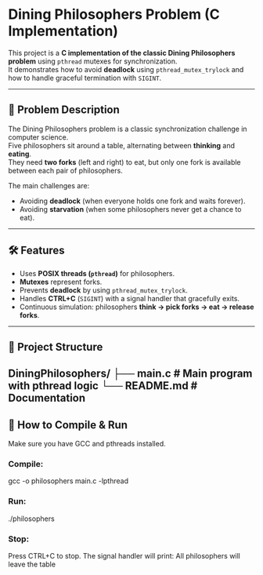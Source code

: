 # Dining Philosophers Problem (C Implementation)

This project is a **C implementation of the classic Dining Philosophers problem** using `pthread` mutexes for synchronization.  
It demonstrates how to avoid **deadlock** using `pthread_mutex_trylock` and how to handle graceful termination with `SIGINT`.

---

## 📖 Problem Description
The Dining Philosophers problem is a classic synchronization challenge in computer science.  
Five philosophers sit around a table, alternating between **thinking** and **eating**.  
They need **two forks** (left and right) to eat, but only one fork is available between each pair of philosophers.

The main challenges are:
- Avoiding **deadlock** (when everyone holds one fork and waits forever).
- Avoiding **starvation** (when some philosophers never get a chance to eat).

---

## 🛠 Features
- Uses **POSIX threads (`pthread`)** for philosophers.
- **Mutexes** represent forks.
- Prevents **deadlock** by using `pthread_mutex_trylock`.
- Handles **CTRL+C** (`SIGINT`) with a signal handler that gracefully exits.
- Continuous simulation: philosophers **think → pick forks → eat → release forks**.

---

## 📂 Project Structure
DiningPhilosophers/
├── main.c # Main program with pthread logic
└── README.md # Documentation
---

## 🚀 How to Compile & Run
Make sure you have GCC and pthreads installed.  

### Compile:
gcc -o philosophers main.c -lpthread

### Run:
./philosophers


### Stop:
Press CTRL+C to stop. The signal handler will print:
All philosophers will leave the table


